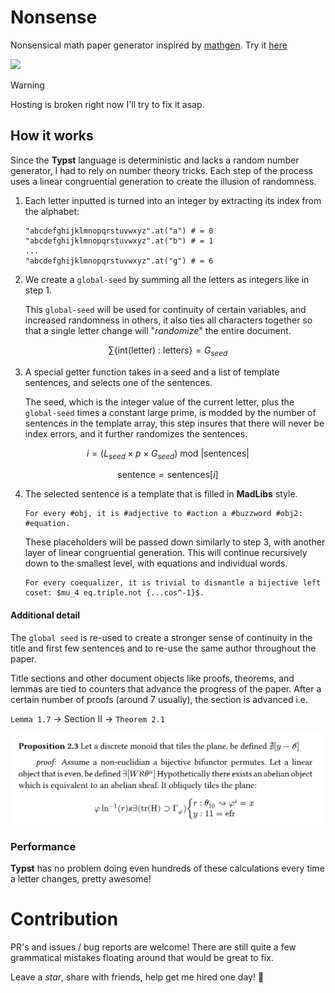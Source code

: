 # Nonsense
Nonsensical math paper generator inspired by
[mathgen](https://thatsmathematics.com/mathgen/). Try it [here](https://sylvanfranklin.github.io/nonsense/)

![](generation.gif)

> [!WARNING]
> Hosting is broken right now I'll try to fix it asap.

## How it works
Since the **Typst** language is deterministic and lacks a random number generator, I had to rely on number theory tricks. Each step of the process uses a linear congruential generation to create the illusion of randomness.  

1. Each letter inputted is turned into an integer by extracting its index from the alphabet: 
    ```typ 
    "abcdefghijklmnopqrstuvwxyz".at("a") # = 0
    "abcdefghijklmnopqrstuvwxyz".at("b") # = 1
    ...
    "abcdefghijklmnopqrstuvwxyz".at("g") # = 6
    ```

2. We create a `global-seed` by summing all the letters as integers like in step 1.

    This `global-seed` will be used for continuity of certain variables, and increased randomness in others, it also ties all characters together so that a single letter change will "_randomize_" the entire document.

$$\sum \{\text{int(letter) : letters}\} = G_{seed}$$

3. A special getter function takes in a seed and a list of template sentences, and selects one of the sentences. 

    The seed, which is the integer value of the current letter, plus the `global-seed` times a constant large prime, is modded by the number of sentences in the template array, this step insures that there will never be index errors, and it further randomizes the sentences.  

$$i = (L_{seed} \times p \times G_{seed} ) \ \mathrm{mod}\  |\text{sentences}|$$ 

$$\text{sentence} = \text{sentences}[i]$$

4. The selected sentence is a template that is filled in **MadLibs** style. 

    ```typ
    For every #obj, it is #adjective to #action a #buzzword #obj2: #equation.
    ```

    These placeholders will be passed down similarly to step 3, with another layer of linear congruential generation. This will continue recursively down to the smallest level, with equations and individual words.

    ```typ
    For every coequalizer, it is trivial to dismantle a bijective left
    coset: $mu_4 eq.triple.not {...cos^-1}$.
    ```

#### Additional detail
The `global seed` is re-used to create a stronger sense of continuity in the title and first few sentences and to re-use the same author throughout the paper. 

Title sections and other document objects like proofs, theorems, and lemmas are tied to counters that advance the progress of the paper. After a certain number of proofs (around 7 usually), the section is advanced i.e.

`Lemma 1.7` → Section II → `Theorem 2.1` 

![](thumbnail.png)

### Performance
**Typst** has no problem doing even hundreds of these calculations every time a letter changes, pretty awesome!

# Contribution

PR's and issues / bug reports are welcome!  There are still quite a few grammatical mistakes floating around that would be great to fix. 

Leave a *star*, share with friends, help get me hired one day! 🙏
